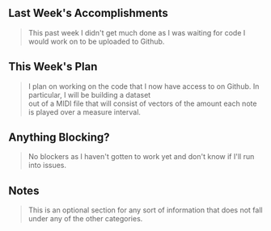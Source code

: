 ## Last Week's Accomplishments

> This past week I didn't get much done as I was waiting for code I would work on to be uploaded to Github.

## This Week's Plan

> I plan on working on the code that I now have access to on Github. In particular, I will be building a dataset \
> out of a MIDI file that will consist of vectors of the amount each note is played over a measure interval.

## Anything Blocking?

> No blockers as I haven't gotten to work yet and don't know if I'll run into issues.

## Notes

> This is an optional section for any sort of information that does not fall under any of the other categories.
